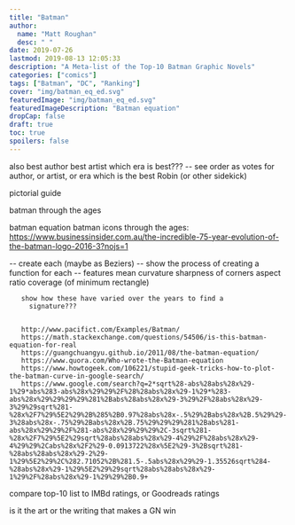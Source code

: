 ```yaml
--- 
title: "Batman"
author:
  name: "Matt Roughan"
  desc: " "
date: 2019-07-26
lastmod: 2019-08-13 12:05:33
description: "A Meta-list of the Top-10 Batman Graphic Novels"
categories: ["comics"]
tags: ["Batman", "DC", "Ranking"]
cover: "img/batman_eq_ed.svg" 
featuredImage: "img/batman_eq_ed.svg" 
featuredImageDescription: "Batman equation"
dropCap: false
draft: true
toc: true
spoilers: false 
---
```



<!-- A hero can be anyone, even a man doing something as simple and -->
<!-- reassuring as putting a coat on a young boy’s shoulders to let him -->
<!-- know the world hadn’t ended. -->

<!-- I wear a mask. And that mask, it's not to hide who I am, but to create what I am. -->

<!-- “If I have to have a past, then I prefer it to be multiple choice.” -->
<!-- ― Alan Moore, Batman: The Killing Joke  -->

<!-- “You don't get heaven or hell. Do you know the only reward you get for being Batman? You get to be Batman.” -->
<!-- ― Neil Gaiman, Batman: Whatever Happened to the Caped Crusader?  -->

<!-- “Alfred: Hmf. I suppose you'll take up flying next, like that fellow in Metropolis.” -->
<!-- ― Frank Miller, Batman: Year One  -->

<!-- “He's clearly a man with a mission, but it's not one of vengeance. Bruce is not after personal revenge ... He's much bigger than that; he's much more noble than that. He wants the world to be a better place, where a young Bruce Wayne would not be a victim ... In a way, he's out to make himself unnecessary. Batman is a hero who wishes he didn't have to exist.” -->
<!-- ― Frank Miller, Batman: Year One  -->


also 
  best author
  best artist
  which era is best???
     -- see order as votes for author, or artist, or era
  which is the best Robin (or other sidekick)
    
pictorial guide

batman through the ages

batman equation
batman icons through the ages:
  https://www.businessinsider.com.au/the-incredible-75-year-evolution-of-the-batman-logo-2016-3?nojs=1
  
   -- create each (maybe as Beziers)
   -- show the process of creating a function for each
   -- features
	   mean curvature
	   sharpness of corners
	   aspect ratio
	   coverage (of minimum rectangle)
	   
	   show how these have varied over the years to find a
	     signature???
	   
	   
	   http://www.pacifict.com/Examples/Batman/
	   https://math.stackexchange.com/questions/54506/is-this-batman-equation-for-real
	   https://guangchuangyu.github.io/2011/08/the-batman-equation/
	   https://www.quora.com/Who-wrote-the-Batman-equation
	   https://www.howtogeek.com/106221/stupid-geek-tricks-how-to-plot-the-batman-curve-in-google-search/
	   https://www.google.com/search?q=2*sqrt%28-abs%28abs%28x%29-1%29*abs%283-abs%28x%29%29%2F%28%28abs%28x%29-1%29*%283-abs%28x%29%29%29%29%281%2Babs%28abs%28x%29-3%29%2F%28abs%28x%29-3%29%29sqrt%281-%28x%2F7%29%5E2%29%2B%285%2B0.97%28abs%28x-.5%29%2Babs%28x%2B.5%29%29-3%28abs%28x-.75%29%2Babs%28x%2B.75%29%29%29%281%2Babs%281-abs%28x%29%29%2F%281-abs%28x%29%29%29%2C-3sqrt%281-%28x%2F7%29%5E2%29sqrt%28abs%28abs%28x%29-4%29%2F%28abs%28x%29-4%29%29%2Cabs%28x%2F2%29-0.0913722%28x%5E2%29-3%2Bsqrt%281-%28abs%28abs%28x%29-2%29-1%29%5E2%29%2C%282.71052%2B%281.5-.5abs%28x%29%29-1.35526sqrt%284-%28abs%28x%29-1%29%5E2%29%29sqrt%28abs%28abs%28x%29-1%29%2F%28abs%28x%29-1%29%29%2B0.9+
	   
	   

compare top-10 list to IMBd ratings, or Goodreads ratings 


is it the art or the writing that makes a GN win

